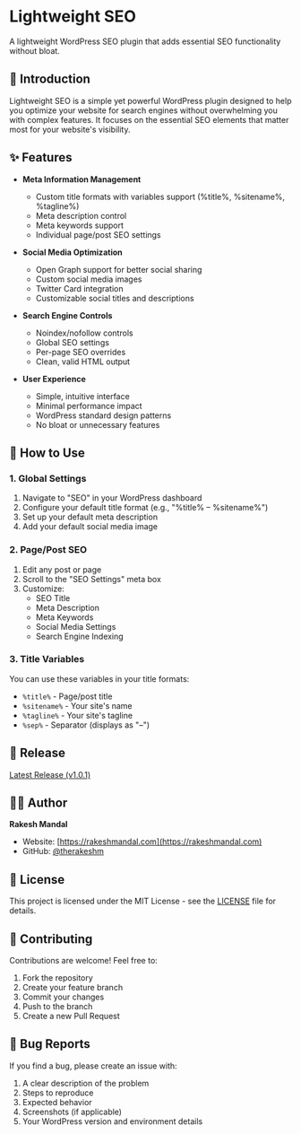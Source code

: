 # Lightweight SEO

A lightweight WordPress SEO plugin that adds essential SEO functionality without bloat.

## 🎯 Introduction

Lightweight SEO is a simple yet powerful WordPress plugin designed to help you optimize your website for search engines without overwhelming you with complex features. It focuses on the essential SEO elements that matter most for your website's visibility.

## ✨ Features

- **Meta Information Management**

  - Custom title formats with variables support (%title%, %sitename%, %tagline%)
  - Meta description control
  - Meta keywords support
  - Individual page/post SEO settings

- **Social Media Optimization**

  - Open Graph support for better social sharing
  - Custom social media images
  - Twitter Card integration
  - Customizable social titles and descriptions

- **Search Engine Controls**

  - Noindex/nofollow controls
  - Global SEO settings
  - Per-page SEO overrides
  - Clean, valid HTML output

- **User Experience**
  - Simple, intuitive interface
  - Minimal performance impact
  - WordPress standard design patterns
  - No bloat or unnecessary features

## 📖 How to Use

### 1. Global Settings

1. Navigate to "SEO" in your WordPress dashboard
2. Configure your default title format (e.g., "%title% – %sitename%")
3. Set up your default meta description
4. Add your default social media image

### 2. Page/Post SEO

1. Edit any post or page
2. Scroll to the "SEO Settings" meta box
3. Customize:
   - SEO Title
   - Meta Description
   - Meta Keywords
   - Social Media Settings
   - Search Engine Indexing

### 3. Title Variables

You can use these variables in your title formats:

- `%title%` - Page/post title
- `%sitename%` - Your site's name
- `%tagline%` - Your site's tagline
- `%sep%` - Separator (displays as "–")

## 🔄 Release

[Latest Release (v1.0.1)](https://github.com/therakeshm/lightweight-seo/releases/latest)

## 👨‍💻 Author

**Rakesh Mandal**

- Website: [https://rakeshmandal.com](https://rakeshmandal.com)
- GitHub: [@therakeshm](https://github.com/therakeshm)

## 📜 License

This project is licensed under the MIT License - see the [LICENSE](LICENSE) file for details.

## 🤝 Contributing

Contributions are welcome! Feel free to:

1. Fork the repository
2. Create your feature branch
3. Commit your changes
4. Push to the branch
5. Create a new Pull Request

## 🐛 Bug Reports

If you find a bug, please create an issue with:

1. A clear description of the problem
2. Steps to reproduce
3. Expected behavior
4. Screenshots (if applicable)
5. Your WordPress version and environment details
